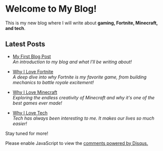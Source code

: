 # Welcome to My Blog!

This is my new blog where I will write about **gaming, Fortnite, Minecraft, and tech**.

## Latest Posts

- [My First Blog Post](my-first-post.md)  
  *An introduction to my blog and what I'll be writing about!*

- [Why I Love Fortnite](why-i-love-fortnite.md)  
  *A deep dive into why Fortnite is my favorite game, from building mechanics to battle royale excitement!*

- [Why I Love Minecraft](why-i-love-minecraft.md)  
  *Exploring the endless creativity of Minecraft and why it's one of the best games ever made!*

- [Why I Love Tech](why-i-love-tech.md)  
  *Tech has always been interesting to me. It makes our lives so much easier!*

Stay tuned for more!


<div id="disqus_thread"></div>
<script>
    /**
    *  RECOMMENDED CONFIGURATION VARIABLES: EDIT AND UNCOMMENT THE SECTION BELOW TO INSERT DYNAMIC VALUES FROM YOUR PLATFORM OR CMS.
    *  LEARN WHY DEFINING THESE VARIABLES IS IMPORTANT: https://disqus.com/admin/universalcode/#configuration-variables    */
    /*
    var disqus_config = function () {
    this.page.url = PAGE_URL;  // Replace PAGE_URL with your page's canonical URL variable
    this.page.identifier = PAGE_IDENTIFIER; // Replace PAGE_IDENTIFIER with your page's unique identifier variable
    };
    */
    (function() { // DON'T EDIT BELOW THIS LINE
    var d = document, s = d.createElement('script');
    s.src = 'https://https-dantheman0708-github-io.disqus.com/embed.js';
    s.setAttribute('data-timestamp', +new Date());
    (d.head || d.body).appendChild(s);
    })();
</script>
<noscript>Please enable JavaScript to view the <a href="https://disqus.com/?ref_noscript">comments powered by Disqus.</a></noscript>

